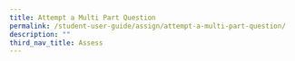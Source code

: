 ```yaml
---
title: Attempt a Multi Part Question
permalink: /student-user-guide/assign/attempt-a-multi-part-question/
description: ""
third_nav_title: Assess
---
```

